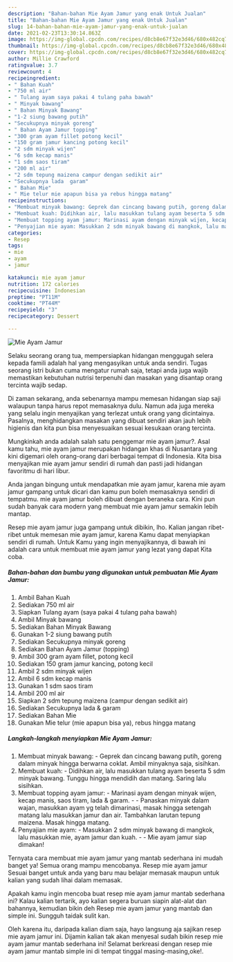 ```yaml
---
description: "Bahan-bahan Mie Ayam Jamur yang enak Untuk Jualan"
title: "Bahan-bahan Mie Ayam Jamur yang enak Untuk Jualan"
slug: 14-bahan-bahan-mie-ayam-jamur-yang-enak-untuk-jualan
date: 2021-02-23T13:30:14.863Z
image: https://img-global.cpcdn.com/recipes/d8cb8e67f32e3d46/680x482cq70/mie-ayam-jamur-foto-resep-utama.jpg
thumbnail: https://img-global.cpcdn.com/recipes/d8cb8e67f32e3d46/680x482cq70/mie-ayam-jamur-foto-resep-utama.jpg
cover: https://img-global.cpcdn.com/recipes/d8cb8e67f32e3d46/680x482cq70/mie-ayam-jamur-foto-resep-utama.jpg
author: Millie Crawford
ratingvalue: 3.7
reviewcount: 4
recipeingredient:
- " Bahan Kuah"
- "750 ml air"
- " Tulang ayam saya pakai 4 tulang paha bawah"
- " Minyak bawang"
- " Bahan Minyak Bawang"
- "1-2 siung bawang putih"
- "Secukupnya minyak goreng"
- " Bahan Ayam Jamur topping"
- "300 gram ayam fillet potong kecil"
- "150 gram jamur kancing potong kecil"
- "2 sdm minyak wijen"
- "6 sdm kecap manis"
- "1 sdm saos tiram"
- "200 ml air"
- "2 sdm tepung maizena campur dengan sedikit air"
- "Secukupnya lada  garam"
- " Bahan Mie"
- " Mie telur mie apapun bisa ya rebus hingga matang"
recipeinstructions:
- "Membuat minyak bawang: Geprek dan cincang bawang putih, goreng dalam minyak hingga berwarna coklat. Ambil minyaknya saja, sisihkan."
- "Membuat kuah: Didihkan air, lalu masukkan tulang ayam beserta 5 sdm minyak bawang. Tunggu hingga mendidih dan matang. Saring lalu sisihkan."
- "Membuat topping ayam jamur: Marinasi ayam dengan minyak wijen, kecap manis, saos tiram, lada &amp; garam.   Panaskan minyak dalam wajan, masukkan ayam yg telah dimarinasi, masak hingga setengah matang lalu masukkan jamur dan air. Tambahkan larutan tepung maizena. Masak hingga matang."
- "Penyajian mie ayam: Masukkan 2 sdm minyak bawang di mangkok, lalu masukkan mie, ayam jamur dan kuah.   Mie ayam jamur siap dimakan!"
categories:
- Resep
tags:
- mie
- ayam
- jamur

katakunci: mie ayam jamur 
nutrition: 172 calories
recipecuisine: Indonesian
preptime: "PT11M"
cooktime: "PT44M"
recipeyield: "3"
recipecategory: Dessert

---
```



![Mie Ayam Jamur](https://img-global.cpcdn.com/recipes/d8cb8e67f32e3d46/680x482cq70/mie-ayam-jamur-foto-resep-utama.jpg)

Selaku seorang orang tua, mempersiapkan hidangan menggugah selera kepada famili adalah hal yang mengasyikan untuk anda sendiri. Tugas seorang istri bukan cuma mengatur rumah saja, tetapi anda juga wajib memastikan kebutuhan nutrisi terpenuhi dan masakan yang disantap orang tercinta wajib sedap.

Di zaman  sekarang, anda sebenarnya mampu memesan hidangan siap saji walaupun tanpa harus repot memasaknya dulu. Namun ada juga mereka yang selalu ingin menyajikan yang terlezat untuk orang yang dicintainya. Pasalnya, menghidangkan masakan yang dibuat sendiri akan jauh lebih higienis dan kita pun bisa menyesuaikan sesuai kesukaan orang tercinta. 



Mungkinkah anda adalah salah satu penggemar mie ayam jamur?. Asal kamu tahu, mie ayam jamur merupakan hidangan khas di Nusantara yang kini digemari oleh orang-orang dari berbagai tempat di Indonesia. Kita bisa menyajikan mie ayam jamur sendiri di rumah dan pasti jadi hidangan favoritmu di hari libur.

Anda jangan bingung untuk mendapatkan mie ayam jamur, karena mie ayam jamur gampang untuk dicari dan kamu pun boleh memasaknya sendiri di tempatmu. mie ayam jamur boleh dibuat dengan beraneka cara. Kini pun sudah banyak cara modern yang membuat mie ayam jamur semakin lebih mantap.

Resep mie ayam jamur juga gampang untuk dibikin, lho. Kalian jangan ribet-ribet untuk memesan mie ayam jamur, karena Kamu dapat menyiapkan sendiri di rumah. Untuk Kamu yang ingin menyajikannya, di bawah ini adalah cara untuk membuat mie ayam jamur yang lezat yang dapat Kita coba.

<!--inarticleads1-->

##### Bahan-bahan dan bumbu yang digunakan untuk pembuatan Mie Ayam Jamur:

1. Ambil  Bahan Kuah
1. Sediakan 750 ml air
1. Siapkan  Tulang ayam (saya pakai 4 tulang paha bawah)
1. Ambil  Minyak bawang
1. Sediakan  Bahan Minyak Bawang
1. Gunakan 1-2 siung bawang putih
1. Sediakan Secukupnya minyak goreng
1. Sediakan  Bahan Ayam Jamur (topping)
1. Ambil 300 gram ayam fillet, potong kecil
1. Sediakan 150 gram jamur kancing, potong kecil
1. Ambil 2 sdm minyak wijen
1. Ambil 6 sdm kecap manis
1. Gunakan 1 sdm saos tiram
1. Ambil 200 ml air
1. Siapkan 2 sdm tepung maizena (campur dengan sedikit air)
1. Sediakan Secukupnya lada &amp; garam
1. Sediakan  Bahan Mie
1. Gunakan  Mie telur (mie apapun bisa ya), rebus hingga matang




<!--inarticleads2-->

##### Langkah-langkah menyiapkan Mie Ayam Jamur:

1. Membuat minyak bawang: - Geprek dan cincang bawang putih, goreng dalam minyak hingga berwarna coklat. Ambil minyaknya saja, sisihkan.
1. Membuat kuah: - Didihkan air, lalu masukkan tulang ayam beserta 5 sdm minyak bawang. Tunggu hingga mendidih dan matang. Saring lalu sisihkan.
1. Membuat topping ayam jamur: - Marinasi ayam dengan minyak wijen, kecap manis, saos tiram, lada &amp; garam.  -  - Panaskan minyak dalam wajan, masukkan ayam yg telah dimarinasi, masak hingga setengah matang lalu masukkan jamur dan air. Tambahkan larutan tepung maizena. Masak hingga matang.
1. Penyajian mie ayam: - Masukkan 2 sdm minyak bawang di mangkok, lalu masukkan mie, ayam jamur dan kuah.  -  - Mie ayam jamur siap dimakan!




Ternyata cara membuat mie ayam jamur yang mantab sederhana ini mudah banget ya! Semua orang mampu mencobanya. Resep mie ayam jamur Sesuai banget untuk anda yang baru mau belajar memasak maupun untuk kalian yang sudah lihai dalam memasak.

Apakah kamu ingin mencoba buat resep mie ayam jamur mantab sederhana ini? Kalau kalian tertarik, ayo kalian segera buruan siapin alat-alat dan bahannya, kemudian bikin deh Resep mie ayam jamur yang mantab dan simple ini. Sungguh taidak sulit kan. 

Oleh karena itu, daripada kalian diam saja, hayo langsung aja sajikan resep mie ayam jamur ini. Dijamin kalian tak akan menyesal sudah bikin resep mie ayam jamur mantab sederhana ini! Selamat berkreasi dengan resep mie ayam jamur mantab simple ini di tempat tinggal masing-masing,oke!.

